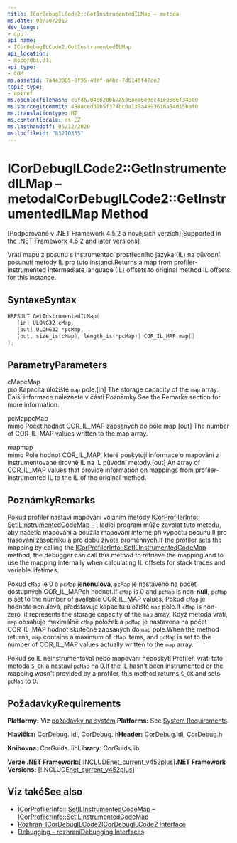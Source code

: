 ```yaml
---
title: ICorDebugILCode2::GetInstrumentedILMap – metoda
ms.date: 03/30/2017
dev_langs:
- cpp
api_name:
- ICorDebugILCode2.GetInstrumentedILMap
api_location:
- mscordbi.dll
api_type:
- COM
ms.assetid: 7a4e3085-8f95-40ef-a4be-7d6146f47ce2
topic_type:
- apiref
ms.openlocfilehash: c6fdb7040620bb7a5b6aea6e0dc41e08d6f346d0
ms.sourcegitcommit: 488aced39b5f374bc0a139a4993616a54d15baf0
ms.translationtype: MT
ms.contentlocale: cs-CZ
ms.lasthandoff: 05/12/2020
ms.locfileid: "83210355"
---
```

# <a name="icordebugilcode2getinstrumentedilmap-method"></a><span data-ttu-id="994d6-102">ICorDebugILCode2::GetInstrumentedILMap – metoda</span><span class="sxs-lookup"><span data-stu-id="994d6-102">ICorDebugILCode2::GetInstrumentedILMap Method</span></span>
<span data-ttu-id="994d6-103">[Podporované v .NET Framework 4.5.2 a novějších verzích]</span><span class="sxs-lookup"><span data-stu-id="994d6-103">[Supported in the .NET Framework 4.5.2 and later versions]</span></span>  
  
 <span data-ttu-id="994d6-104">Vrátí mapu z posunu s instrumentací prostředního jazyka (IL) na původní posunutí metody IL pro tuto instanci.</span><span class="sxs-lookup"><span data-stu-id="994d6-104">Returns a map from profiler-instrumented intermediate language (IL) offsets to original method IL offsets for this instance.</span></span>  
  
## <a name="syntax"></a><span data-ttu-id="994d6-105">Syntaxe</span><span class="sxs-lookup"><span data-stu-id="994d6-105">Syntax</span></span>  
  
```cpp
HRESULT GetInstrumentedILMap(  
   [in] ULONG32 cMap,  
   [out] ULONG32 *pcMap,  
   [out, size_is(cMap), length_is(*pcMap)] COR_IL_MAP map[]  
);  
```  
  
## <a name="parameters"></a><span data-ttu-id="994d6-106">Parametry</span><span class="sxs-lookup"><span data-stu-id="994d6-106">Parameters</span></span>  
 <span data-ttu-id="994d6-107">cMap</span><span class="sxs-lookup"><span data-stu-id="994d6-107">cMap</span></span>  
 <span data-ttu-id="994d6-108">pro Kapacita úložiště `map` pole.</span><span class="sxs-lookup"><span data-stu-id="994d6-108">[in] The storage capacity of the `map` array.</span></span> <span data-ttu-id="994d6-109">Další informace naleznete v části Poznámky.</span><span class="sxs-lookup"><span data-stu-id="994d6-109">See the Remarks section for more information.</span></span>  
  
 <span data-ttu-id="994d6-110">pcMap</span><span class="sxs-lookup"><span data-stu-id="994d6-110">pcMap</span></span>  
 <span data-ttu-id="994d6-111">mimo Počet hodnot COR_IL_MAP zapsaných do pole map.</span><span class="sxs-lookup"><span data-stu-id="994d6-111">[out] The number of COR_IL_MAP values written to the map array.</span></span>  
  
 <span data-ttu-id="994d6-112">map</span><span class="sxs-lookup"><span data-stu-id="994d6-112">map</span></span>  
 <span data-ttu-id="994d6-113">mimo Pole hodnot COR_IL_MAP, které poskytují informace o mapování z instrumentované úrovně IL na IL původní metody.</span><span class="sxs-lookup"><span data-stu-id="994d6-113">[out] An array of COR_IL_MAP values that provide information on mappings from profiler-instrumented IL to the IL of the original method.</span></span>  
  
## <a name="remarks"></a><span data-ttu-id="994d6-114">Poznámky</span><span class="sxs-lookup"><span data-stu-id="994d6-114">Remarks</span></span>  
 <span data-ttu-id="994d6-115">Pokud profiler nastaví mapování voláním metody [ICorProfilerInfo:: SetILInstrumentedCodeMap –](../profiling/icorprofilerinfo-setilinstrumentedcodemap-method.md) , ladicí program může zavolat tuto metodu, aby načetla mapování a použila mapování interně při výpočtu posunu Il pro trasování zásobníku a pro dobu života proměnných.</span><span class="sxs-lookup"><span data-stu-id="994d6-115">If the profiler sets the mapping by calling the [ICorProfilerInfo::SetILInstrumentedCodeMap](../profiling/icorprofilerinfo-setilinstrumentedcodemap-method.md) method, the debugger can call this method to retrieve the mapping and to use the mapping internally when calculating IL offsets for stack traces and variable lifetimes.</span></span>  
  
 <span data-ttu-id="994d6-116">Pokud `cMap` je 0 a `pcMap` je**nenulová**, `pcMap` je nastaveno na počet dostupných COR_IL_MAPch hodnot.</span><span class="sxs-lookup"><span data-stu-id="994d6-116">If `cMap` is 0 and `pcMap` is non-**null**, `pcMap` is set to the number of available COR_IL_MAP values.</span></span> <span data-ttu-id="994d6-117">Pokud `cMap` je hodnota nenulová, představuje kapacitu úložiště `map` pole.</span><span class="sxs-lookup"><span data-stu-id="994d6-117">If `cMap` is non-zero, it represents the storage capacity of the `map` array.</span></span> <span data-ttu-id="994d6-118">Když metoda vrátí, `map` obsahuje maximálně `cMap` položek a `pcMap` je nastavena na počet COR_IL_MAP hodnot skutečně zapsaných do `map` pole.</span><span class="sxs-lookup"><span data-stu-id="994d6-118">When the method returns, `map` contains a maximum of `cMap` items, and `pcMap` is set to the number of COR_IL_MAP values actually written to the `map` array.</span></span>  
  
 <span data-ttu-id="994d6-119">Pokud se IL neinstrumentoval nebo mapování neposkytl Profiler, vrátí tato metoda `S_OK` a nastaví `pcMap` na 0.</span><span class="sxs-lookup"><span data-stu-id="994d6-119">If the IL hasn't been instrumented or the mapping wasn't provided by a profiler, this method returns `S_OK` and sets `pcMap` to 0.</span></span>  
  
## <a name="requirements"></a><span data-ttu-id="994d6-120">Požadavky</span><span class="sxs-lookup"><span data-stu-id="994d6-120">Requirements</span></span>  
 <span data-ttu-id="994d6-121">**Platformy:** Viz [požadavky na systém](../../get-started/system-requirements.md).</span><span class="sxs-lookup"><span data-stu-id="994d6-121">**Platforms:** See [System Requirements](../../get-started/system-requirements.md).</span></span>  
  
 <span data-ttu-id="994d6-122">**Hlavička:** CorDebug. idl, CorDebug. h</span><span class="sxs-lookup"><span data-stu-id="994d6-122">**Header:** CorDebug.idl, CorDebug.h</span></span>  
  
 <span data-ttu-id="994d6-123">**Knihovna:** CorGuids. lib</span><span class="sxs-lookup"><span data-stu-id="994d6-123">**Library:** CorGuids.lib</span></span>  
  
 <span data-ttu-id="994d6-124">**Verze .NET Framework:**[!INCLUDE[net_current_v452plus](../../../../includes/net-current-v452plus-md.md)]</span><span class="sxs-lookup"><span data-stu-id="994d6-124">**.NET Framework Versions:** [!INCLUDE[net_current_v452plus](../../../../includes/net-current-v452plus-md.md)]</span></span>  
  
## <a name="see-also"></a><span data-ttu-id="994d6-125">Viz také</span><span class="sxs-lookup"><span data-stu-id="994d6-125">See also</span></span>

- [<span data-ttu-id="994d6-126">ICorProfilerInfo:: SetILInstrumentedCodeMap –</span><span class="sxs-lookup"><span data-stu-id="994d6-126">ICorProfilerInfo::SetILInstrumentedCodeMap</span></span>](../profiling/icorprofilerinfo-setilinstrumentedcodemap-method.md)
- [<span data-ttu-id="994d6-127">Rozhraní ICorDebugILCode2</span><span class="sxs-lookup"><span data-stu-id="994d6-127">ICorDebugILCode2 Interface</span></span>](icordebugilcode2-interface.md)
- [<span data-ttu-id="994d6-128">Debugging – rozhraní</span><span class="sxs-lookup"><span data-stu-id="994d6-128">Debugging Interfaces</span></span>](debugging-interfaces.md)
